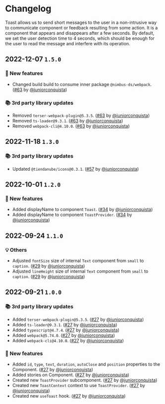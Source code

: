 # Changelog

Toast allows us to send short messages to the user in a non-intrusive way to communicate component or feedback resulting from some action.
It is a component that appears and disappears after a few seconds. By default, we set the user detection time to 4 seconds, which should be enough for the user to read the message and interfere with its operation.

## 2022-12-07 `1.5.0`

### 🎉 New features

- Changed build build to consume inner package `@nimbus-ds/webpack`. ([#63](https://github.com/TiendaNube/nimbus-design-system/pull/63) by [@juniorconquista](https://github.com/juniorconquista))

### 📚 3rd party library updates

- Removed `terser-webpack-plugin@5.3.5`. ([#63](https://github.com/TiendaNube/nimbus-design-system/pull/63) by [@juniorconquista](https://github.com/juniorconquista))
- Removed `ts-loader@9.3.1`. ([#63](https://github.com/TiendaNube/nimbus-design-system/pull/63) by [@juniorconquista](https://github.com/juniorconquista))
- Removed `webpack-cli@4.10.0`. ([#63](https://github.com/TiendaNube/nimbus-design-system/pull/63) by [@juniorconquista](https://github.com/juniorconquista))

## 2022-11-18 `1.3.0`

### 📚 3rd party library updates

- Updated `@tiendanube/icons@0.3.1`. ([#57](https://github.com/TiendaNube/nimbus-design-system/pull/#57) by [@juniorconquista](https://github.com/juniorconquista))

## 2022-10-01 `1.2.0`

### 🎉 New features

- Added displayName to component `Toast`. ([#34](https://github.com/TiendaNube/nimbus-design-system/pull/34) by [@juniorconquista](https://github.com/juniorconquista))
- Added displayName to component `ToastProvider`. ([#34](https://github.com/TiendaNube/nimbus-design-system/pull/34) by [@juniorconquista](https://github.com/juniorconquista))

## 2022-09-24 `1.1.0`

### 💡 Others

- Adjusted `fontSize` size of internal `Text` component from `small` to `caption`. ([#29](https://github.com/TiendaNube/nimbus-design-system/pull/29) by [@juniorconquista](https://github.com/juniorconquista))
- Adjusted `lineHeight` size of internal `Text` component from `small` to `caption`. ([#29](https://github.com/TiendaNube/nimbus-design-system/pull/29) by [@juniorconquista](https://github.com/juniorconquista))

## 2022-09-21 `1.0.0`

### 📚 3rd party library updates

- Added `terser-webpack-plugin@5.3.5`. ([#27](https://github.com/TiendaNube/nimbus-design-system/pull/27) by [@juniorconquista](https://github.com/juniorconquista))
- Added `ts-loader@9.3.1`. ([#27](https://github.com/TiendaNube/nimbus-design-system/pull/27) by [@juniorconquista](https://github.com/juniorconquista))
- Added `typescript@4.7.4`. ([#27](https://github.com/TiendaNube/nimbus-design-system/pull/27) by [@juniorconquista](https://github.com/juniorconquista))
- Added `webpack@5.74.0`. ([#27](https://github.com/TiendaNube/nimbus-design-system/pull/27) by [@juniorconquista](https://github.com/juniorconquista))
- Added `webpack-cli@4.10.0`. ([#27](https://github.com/TiendaNube/nimbus-design-system/pull/27) by [@juniorconquista](https://github.com/juniorconquista))

### 🎉 New features

- Added `id`, `type`, `text`, `duration`, `autoClose` and `position` properties to the Component. ([#27](https://github.com/TiendaNube/nimbus-design-system/pull/27) by [@juniorconquista](https://github.com/juniorconquista))
- Added stories on Component. ([#27](https://github.com/TiendaNube/nimbus-design-system/pull/27) by [@juniorconquista](https://github.com/juniorconquista))
- Created new `ToastProvider` subcomponent. ([#27](https://github.com/TiendaNube/nimbus-design-system/pull/27) by [@juniorconquista](https://github.com/juniorconquista))
- Created new `ToastContext` context to use `ToastProvider`. ([#27](https://github.com/TiendaNube/nimbus-design-system/pull/27) by [@juniorconquista](https://github.com/juniorconquista))
- Created new `useToast` hook. ([#27](https://github.com/TiendaNube/nimbus-design-system/pull/27) by [@juniorconquista](https://github.com/juniorconquista))
